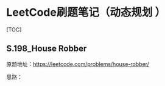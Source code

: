 # LeetCode刷题笔记（动态规划	）

[TOC]

## S.198_House Robber

原题地址：https://leetcode.com/problems/house-robber/

思路：

